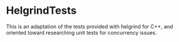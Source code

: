 # HelgrindTests
This is an adaptation of the tests provided with helgrind for C++, and oriented toward researching unit tests for concurrency issues.
